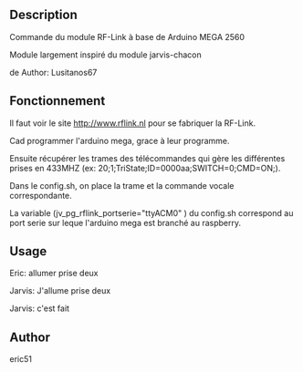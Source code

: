 <!---
IMPORTANT
=========
This README.md is displayed in the WebStore as well as within Jarvis app
Please do not change the structure of this file
Fill-in Description, Usage & Author sections
Make sure to rename the [en] folder into the language code your plugin is written in (ex: fr, es, de, it...)
For multi-language plugin:
- clone the language directory and translate commands/functions.sh
- optionally write the Description / Usage sections in several languages
-->
## Description
Commande du module RF-Link à base de Arduino MEGA 2560

Module largement inspiré du module jarvis-chacon

de Author: Lusitanos67

## Fonctionnement 
Il faut voir le site http://www.rflink.nl pour se fabriquer la RF-Link. 

Cad programmer l'arduino mega, grace à leur programme. 

Ensuite récupérer les trames des télécommandes qui gère les différentes prises en 433MHZ (ex: 20;1;TriState;ID=0000aa;SWITCH=0;CMD=ON;).

Dans le config.sh, on place la trame et la commande vocale correspondante. 

La variable (jv_pg_rflink_portserie="ttyACM0" ) du config.sh correspond au port serie sur leque l'arduino mega est branché au raspberry. 

## Usage
Eric: allumer prise deux

Jarvis: J'allume prise deux


Jarvis: c'est fait


## Author
eric51
